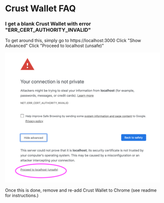 # Crust Wallet FAQ


### I get a blank Crust Wallet with error "ERR_CERT_AUTHORITY_INVALID"

To get around this, simply go to https://localhost:3000
Click "Show Advanced"
Click "Proceed to localhost (unsafe)"

![ssl workaround](./docs/images/ssl-workaround.png)

Once this is done, remove and re-add Crust Wallet to Chrome (see readme for instructions.)
